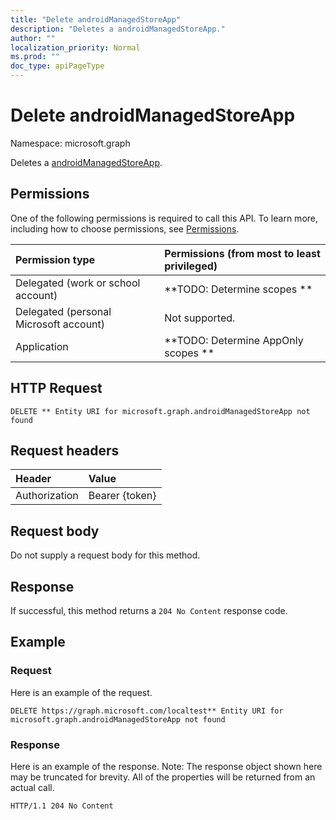 ```yaml
---
title: "Delete androidManagedStoreApp"
description: "Deletes a androidManagedStoreApp."
author: ""
localization_priority: Normal
ms.prod: ""
doc_type: apiPageType
---
```


# Delete androidManagedStoreApp

Namespace: microsoft.graph

Deletes a [androidManagedStoreApp](../resources/androidmanagedstoreapp.md).

## Permissions
One of the following permissions is required to call this API. To learn more, including how to choose permissions, see [Permissions](/concepts/permissions-reference.md).

|Permission type|Permissions (from most to least privileged)|
|:---|:---|
|Delegated (work or school account)|**TODO: Determine scopes **|
|Delegated (personal Microsoft account)|Not supported.|
|Application|**TODO: Determine AppOnly scopes **|

## HTTP Request
<!-- {
  "blockType": "ignored"
}
-->
``` http
DELETE ** Entity URI for microsoft.graph.androidManagedStoreApp not found
```

## Request headers
|Header|Value|
|:---|:---|
|Authorization|Bearer {token}|

## Request body
Do not supply a request body for this method.

## Response
If successful, this method returns a `204 No Content` response code.

## Example

### Request
Here is an example of the request.
<!-- {
  "blockType": "request",
  "name": "delete_androidmanagedstoreapp"
}
-->
``` http
DELETE https://graph.microsoft.com/localtest** Entity URI for microsoft.graph.androidManagedStoreApp not found
```

### Response
Here is an example of the response. Note: The response object shown here may be truncated for brevity. All of the properties will be returned from an actual call.
<!-- {
  "blockType": "response",
  "truncated": true
}
-->
``` http
HTTP/1.1 204 No Content
```


